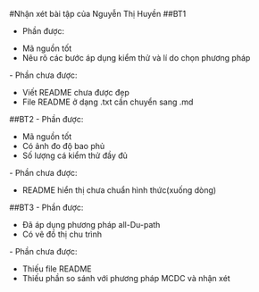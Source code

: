 #Nhận xét bài tập của Nguyễn Thị Huyền
##BT1  
- Phần được:
<ul>
<li> Mã nguồn tốt </li>
<li> Nêu rõ các bước áp dụng kiểm thử và lí do chọn phương pháp </li>
</ul>
- Phần chưa được:
<ul>
<li> Viết README chưa được đẹp </li>
<li> File README ở dạng .txt cần chuyển sang .md </li>
</ul>  
##BT2  
- Phần được:
<ul>
<li> Mã nguồn tốt </li>
<li> Có ảnh đo độ bao phủ </li>
<li> Số lượng cá kiểm thử đầy đủ </li>
</ul>
- Phần chưa được:
<ul>
<li> README hiển thị chưa chuẩn hình thức(xuống dòng)</li>
</ul>  
##BT3  
- Phần được:
<ul>
<li> Đã áp dụng phương pháp all-Du-path </li>
<li> Có vẽ đồ thị chu trình </li>
</ul>
- Phần chưa được:
<ul>
<li> Thiếu file README </li>
<li> Thiếu phần so sánh với phương pháp MCDC và nhận xét </li>
</ul>
